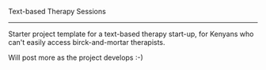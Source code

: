 
Text-based Therapy Sessions
___________________________________

Starter project template for a text-based therapy start-up,
for Kenyans who can't easily access birck-and-mortar therapists.

Will post more as the project develops :-)
